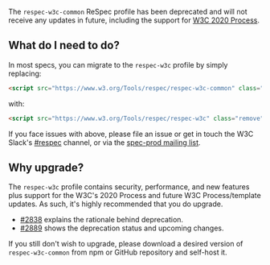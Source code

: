 The `respec-w3c-common` ReSpec profile has been deprecated and will not receive any updates in future, including the support for [W3C 2020 Process](https://www.w3.org/2020/Process-20200915/).

## What do I need to do?

In most specs, you can migrate to the `respec-w3c` profile by simply replacing:

```html
<script src="https://www.w3.org/Tools/respec/respec-w3c-common" class="remove" defer></script>
```

with:

```html
<script src="https://www.w3.org/Tools/respec/respec-w3c" class="remove" defer></script>
```

If you face issues with above, please file an issue or get in touch the W3C Slack's [#respec](https://w3ccommunity.slack.com/) channel, or via the [spec-prod mailing list](https://lists.w3.org/Archives/Public/spec-prod/).

## Why upgrade?

The `respec-w3c` profile contains security, performance, and new features plus support for the W3C's 2020 Process and future W3C Process/template updates. As such, it's highly recommended that you do upgrade. 

- [#2838](https://github.com/w3c/respec/pull/2838) explains the rationale behind deprecation.
- [#2889](https://github.com/w3c/respec/issues/2889) shows the deprecation status and upcoming changes.

If you still don't wish to upgrade, please download a desired version of `respec-w3c-common` from npm or GitHub repository and self-host it.

